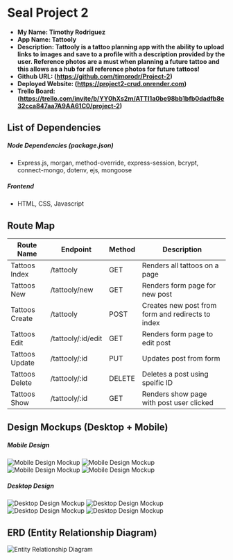# Seal Project 2

- **My Name: Timothy Rodriguez**
- **App Name: Tattooly**
- **Description: Tattooly is a tattoo planning app with the ability to upload links to images and save to a profile with a description provided by the user. Reference photos are a must when planning a future tattoo and this allows as a hub for all reference photos for future tattoos!**
- **Github URL: (https://github.com/timorodr/Project-2)**
- **Deployed Website: (https://project2-crud.onrender.com)**
- **Trello Board: (https://trello.com/invite/b/YY0hXs2m/ATTI1a0be98bb1bfb0dadfb8e32cca847aa7A9AA61C0/project-2)**

## List of Dependencies

##### Node Dependencies (package.json)

- Express.js, morgan, method-override, express-session, bcrypt, connect-mongo, dotenv, ejs, mongoose

##### Frontend 

- HTML, CSS, Javascript

## Route Map


| Route Name | Endpoint | Method | Description |
|------------|----------|--------|-------------|
| Tattoos Index | /tattooly | GET | Renders all tattoos on a page|
| Tattoos New | /tattooly/new | GET | Renders form page for new post|
| Tattoos Create | /tattooly | POST | Creates new post from form and redirects to index|
| Tattoos Edit | /tattooly/:id/edit | GET | Renders form page to edit post|
| Tattoos Update | /tattooly/:id | PUT | Updates post from form|
| Tattoos Delete | /tattooly/:id | DELETE | Deletes a post using speific ID|
| Tattoos Show | /tattooly/:id | GET | Renders show page with post user clicked|


## Design Mockups (Desktop + Mobile)

##### Mobile Design

![Mobile Design Mockup](https://i.imgur.com/Ve1vT7s.png)
![Mobile Design Mockup](https://i.imgur.com/dWWhQwG.png)
![Mobile Design Mockup](https://i.imgur.com/jECJFnG.png)
![Mobile Design Mockup](https://i.imgur.com/13T0C1r.png)

##### Desktop Design

![Desktop Design Mockup](https://i.imgur.com/WZtieNM.png)
![Desktop Design Mockup](https://i.imgur.com/xHfUTo4.png)
![Desktop Design Mockup](https://i.imgur.com/i0vEDWE.png)
![Desktop Design Mockup](https://i.imgur.com/niRUMU8.png)

## ERD (Entity Relationship Diagram)

![Entity Relationship Diagram](https://i.imgur.com/MDt0z9M.png)
